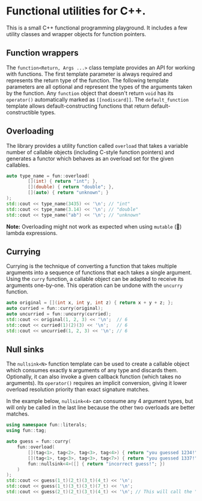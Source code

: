 # Functional utilities for C++.
This is a small C++ functional programming playground. It includes
a few utility classes and wrapper objects for function pointers.

## Function wrappers
The `function<Return, Args ...>` class template provides an API for working with functions.
The first template parameter is always required and represents the return type of the function.
The following template parameters are all optional and represent the types of the arguments taken by the function.
Any `function` object that doesn't return `void` has its `operator()` automatically marked as `[[nodiscard]]`.
The `default_function` template allows default-constructing functions
that return default-constructible types. 

## Overloading
The library provides a utility function called `overload` that
takes a variable number of callable objects (including C-style function pointers)
and generates a functor which behaves as an overload set for the given callables.

```cpp
auto type_name = fun::overload(
        [](int) { return "int"; },
        [](double) { return "double"; },
        [](auto) { return "unknown"; }
);
std::cout << type_name(3435) << '\n'; // "int"
std::cout << type_name(3.14) << '\n'; // "double"
std::cout << type_name("ab") << '\n'; // "unknown"
```
**Note:**
Overloading might not work as expected when using `mutable` (🤢) lambda expressions.

## Currying
Currying is the technique of converting a function that takes multiple arguments into a sequence of functions that each takes a single argument.
Using the `curry` function, a callable object can be adapted to
receive its arguments one-by-one.  This operation can be undone with the
`uncurry` function.

```cpp
auto original = [](int x, int y, int z) { return x + y + z; };
auto curried = fun::curry(original);
auto uncurried = fun::uncurry(curried);
std::cout << original(1, 2, 3) << '\n';  // 6
std::cout << curried(1)(2)(3) << '\n';   // 6
std::cout << uncurried(1, 2, 3) << '\n'; // 6
```

## Null sinks

The `nullsink<N>` function template can be used to create a callable object which
consumes exactly `N` arguments of any type and discards them. 
Optionally, it can also invoke a given callback function (which takes no arguments).
Its `operator()` requires an implicit conversion, giving it lower overload resolution priority
than exact signature matches. 

In the example below, `nullsink<4>` can consume any 4 argument types, but will only
be called in the last line because the other two overloads are better matches.

```cpp
using namespace fun::literals;
using fun::tag;

auto guess = fun::curry(
    fun::overload(
        [](tag<1>, tag<2>, tag<3>, tag<4>) { return "you guessed 1234!"; },
        [](tag<1>, tag<3>, tag<3>, tag<7>) { return "you guessed 1337!"; },
        fun::nullsink<4>([] { return "incorrect guess!"; })
    )
);
std::cout << guess(1_t)(2_t)(3_t)(4_t) << '\n';
std::cout << guess(1_t)(3_t)(3_t)(7_t) << '\n';
std::cout << guess(2_t)(2_t)(3_t)(4_t) << '\n'; // This will call the "null sink"
```